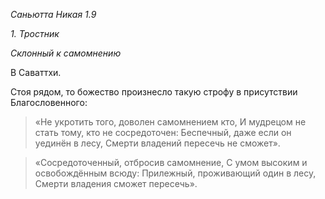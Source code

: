 *Саньютта Никая 1\.9*

*1\. Тростник*

*Склонный к самомнению*

В Саваттхи\.

Стоя рядом, то божество произнесло такую строфу в присутствии Благословенного:

> «Не укротить того, доволен самомнением кто,
> И мудрецом не стать тому, кто не сосредоточен:
> Беспечный, даже если он уединён в лесу,
> Смерти владений пересечь не сможет»\.

> «Сосредоточенный, отбросив самомнение,
> С умом высоким и освобождённым всюду:
> Прилежный, проживающий один в лесу,
> Смерти владения сможет пересечь»\.
